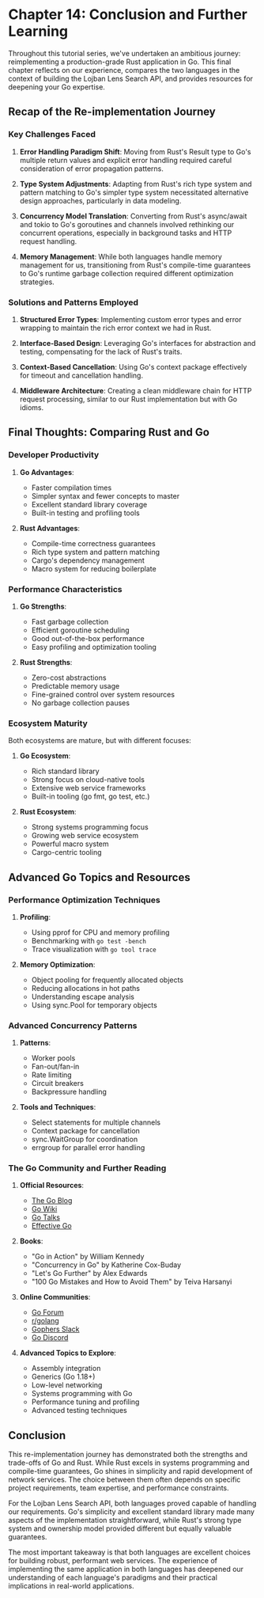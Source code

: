 # Chapter 14: Conclusion and Further Learning

Throughout this tutorial series, we've undertaken an ambitious journey: reimplementing a production-grade Rust application in Go. This final chapter reflects on our experience, compares the two languages in the context of building the Lojban Lens Search API, and provides resources for deepening your Go expertise.

## Recap of the Re-implementation Journey

### Key Challenges Faced

1. **Error Handling Paradigm Shift**: Moving from Rust's Result type to Go's multiple return values and explicit error handling required careful consideration of error propagation patterns.

2. **Type System Adjustments**: Adapting from Rust's rich type system and pattern matching to Go's simpler type system necessitated alternative design approaches, particularly in data modeling.

3. **Concurrency Model Translation**: Converting from Rust's async/await and tokio to Go's goroutines and channels involved rethinking our concurrent operations, especially in background tasks and HTTP request handling.

4. **Memory Management**: While both languages handle memory management for us, transitioning from Rust's compile-time guarantees to Go's runtime garbage collection required different optimization strategies.

### Solutions and Patterns Employed

1. **Structured Error Types**: Implementing custom error types and error wrapping to maintain the rich error context we had in Rust.

2. **Interface-Based Design**: Leveraging Go's interfaces for abstraction and testing, compensating for the lack of Rust's traits.

3. **Context-Based Cancellation**: Using Go's context package effectively for timeout and cancellation handling.

4. **Middleware Architecture**: Creating a clean middleware chain for HTTP request processing, similar to our Rust implementation but with Go idioms.

## Final Thoughts: Comparing Rust and Go

### Developer Productivity

1. **Go Advantages**:
   - Faster compilation times
   - Simpler syntax and fewer concepts to master
   - Excellent standard library coverage
   - Built-in testing and profiling tools

2. **Rust Advantages**:
   - Compile-time correctness guarantees
   - Rich type system and pattern matching
   - Cargo's dependency management
   - Macro system for reducing boilerplate

### Performance Characteristics

1. **Go Strengths**:
   - Fast garbage collection
   - Efficient goroutine scheduling
   - Good out-of-the-box performance
   - Easy profiling and optimization tooling

2. **Rust Strengths**:
   - Zero-cost abstractions
   - Predictable memory usage
   - Fine-grained control over system resources
   - No garbage collection pauses

### Ecosystem Maturity

Both ecosystems are mature, but with different focuses:

1. **Go Ecosystem**:
   - Rich standard library
   - Strong focus on cloud-native tools
   - Extensive web service frameworks
   - Built-in tooling (go fmt, go test, etc.)

2. **Rust Ecosystem**:
   - Strong systems programming focus
   - Growing web service ecosystem
   - Powerful macro system
   - Cargo-centric tooling

## Advanced Go Topics and Resources

### Performance Optimization Techniques

1. **Profiling**:
   - Using pprof for CPU and memory profiling
   - Benchmarking with `go test -bench`
   - Trace visualization with `go tool trace`

2. **Memory Optimization**:
   - Object pooling for frequently allocated objects
   - Reducing allocations in hot paths
   - Understanding escape analysis
   - Using sync.Pool for temporary objects

### Advanced Concurrency Patterns

1. **Patterns**:
   - Worker pools
   - Fan-out/fan-in
   - Rate limiting
   - Circuit breakers
   - Backpressure handling

2. **Tools and Techniques**:
   - Select statements for multiple channels
   - Context package for cancellation
   - sync.WaitGroup for coordination
   - errgroup for parallel error handling

### The Go Community and Further Reading

1. **Official Resources**:
   - [The Go Blog](https://go.dev/blog/)
   - [Go Wiki](https://github.com/golang/go/wiki)
   - [Go Talks](https://talks.golang.org/)
   - [Effective Go](https://go.dev/doc/effective_go)

2. **Books**:
   - "Go in Action" by William Kennedy
   - "Concurrency in Go" by Katherine Cox-Buday
   - "Let's Go Further" by Alex Edwards
   - "100 Go Mistakes and How to Avoid Them" by Teiva Harsanyi

3. **Online Communities**:
   - [Go Forum](https://forum.golangbridge.org/)
   - [r/golang](https://reddit.com/r/golang)
   - [Gophers Slack](https://gophers.slack.com/)
   - [Go Discord](https://discord.gg/golang)

4. **Advanced Topics to Explore**:
   - Assembly integration
   - Generics (Go 1.18+)
   - Low-level networking
   - Systems programming with Go
   - Performance tuning and profiling
   - Advanced testing techniques

## Conclusion

This re-implementation journey has demonstrated both the strengths and trade-offs of Go and Rust. While Rust excels in systems programming and compile-time guarantees, Go shines in simplicity and rapid development of network services. The choice between them often depends on specific project requirements, team expertise, and performance constraints.

For the Lojban Lens Search API, both languages proved capable of handling our requirements. Go's simplicity and excellent standard library made many aspects of the implementation straightforward, while Rust's strong type system and ownership model provided different but equally valuable guarantees.

The most important takeaway is that both languages are excellent choices for building robust, performant web services. The experience of implementing the same application in both languages has deepened our understanding of each language's paradigms and their practical implications in real-world applications.